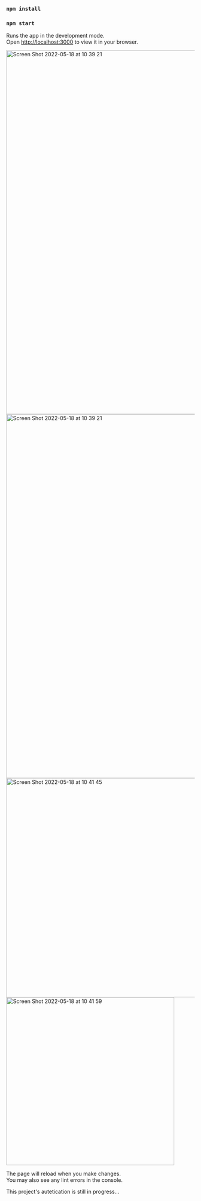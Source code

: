 ### `npm install`

### `npm start`

Runs the app in the development mode.\
Open [http://localhost:3000](http://localhost:3000) to view it in your browser.

<img width="973" alt="Screen Shot 2022-05-18 at 10 39 21" src="https://user-images.githubusercontent.com/62019173/168984287-7c1ee41b-6dd4-4c9d-b1e7-83f4b07c8dee.png">

<img width="973" alt="Screen Shot 2022-05-18 at 10 39 21" src="https://user-images.githubusercontent.com/62019173/168984875-2b91e547-9c57-4428-8623-fbdb71ea1cab.png">
<img width="586" alt="Screen Shot 2022-05-18 at 10 41 45" src="https://user-images.githubusercontent.com/62019173/168984888-a1ae0233-4e06-4d58-9110-27dde23f8010.png">
<img width="449" alt="Screen Shot 2022-05-18 at 10 41 59" src="https://user-images.githubusercontent.com/62019173/168984895-148dbe15-8cd0-48fb-9075-55189fb56577.png">


The page will reload when you make changes.\
You may also see any lint errors in the console.

This project's autetication is still in progress...
